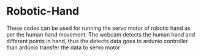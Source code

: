 # Robotic-Hand
These codes can be used for running the servo motor of robotic hand as per the human hand movement. The webcam detects the human hand and different points in hand, thus the detects data goes to ardunio controller than ardunio transfer the data to servo motor
